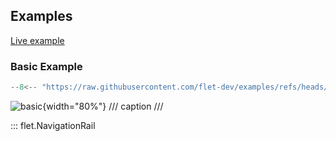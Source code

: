 ## Examples

[Live example](https://flet-controls-gallery.fly.dev/navigation/navigationrail)

### Basic Example

```python
--8<-- "https://raw.githubusercontent.com/flet-dev/examples/refs/heads/v1-docs/python/controls/navigation-rail/basic.py"
```

![basic](https://raw.githubusercontent.com/flet-dev/examples/v1-docs/python/controls/navigation-rail/media/basic.gif){width="80%"}
/// caption
///

::: flet.NavigationRail
